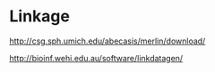 # Linkage


http://csg.sph.umich.edu/abecasis/merlin/download/

http://bioinf.wehi.edu.au/software/linkdatagen/
